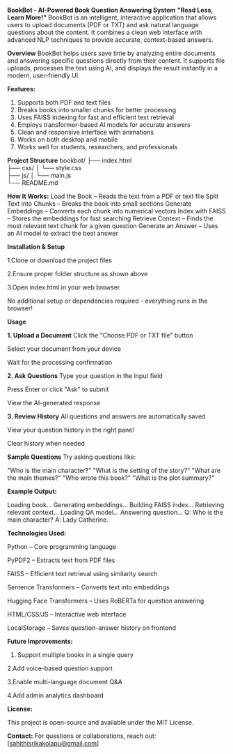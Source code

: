**BookBot - AI-Powered Book Question Answering System**
**"Read Less, Learn More!"**
BookBot is an intelligent, interactive application that allows users to upload documents (PDF or TXT) and ask natural language questions about the content. It combines a clean web interface with advanced NLP techniques to provide accurate, context-based answers.

**Overview**
BookBot helps users save time by analyzing entire documents and answering specific questions directly from their content. It supports file uploads, processes the text using AI, and displays the result instantly in a modern, user-friendly UI.

**Features:**
1. Supports both PDF and text files
2. Breaks books into smaller chunks for better processing
3. Uses FAISS indexing for fast and efficient text retrieval
4. Employs transformer-based AI models for accurate answers
5. Clean and responsive interface with animations
6. Works on both desktop and mobile
7. Works well for students, researchers, and professionals
   
**Project Structure**
  bookbot/
  ├── index.html         
  ├── css/
  │   └── style.css       
  ├── js/
  │   └── main.js        
└── README.md 

**How It Works:**
Load the Book – Reads the text from a PDF or text file
Split Text into Chunks – Breaks the book into small sections
Generate Embeddings – Converts each chunk into numerical vectors
Index with FAISS – Stores the embeddings for fast searching
Retrieve Context – Finds the most relevant text chunk for a given question
Generate an Answer – Uses an AI model to extract the best answer

**Installation & Setup**

1.Clone or download the project files

2.Ensure proper folder structure as shown above

3.Open index.html in your web browser

No additional setup or dependencies required - everything runs in the browser!

**Usage**

**1. Upload a Document**
  Click the "Choose PDF or TXT file" button
  
  Select your document from your device
  
  Wait for the processing confirmation

**2. Ask Questions**
  Type your question in the input field
  
  Press Enter or click "Ask" to submit
  
  View the AI-generated response

**3. Review History**
  All questions and answers are automatically saved
  
  View your question history in the right panel
  
  Clear history when needed
  
**Sample Questions**
  Try asking questions like:
  
  "Who is the main character?"
  "What is the setting of the story?"
  "What are the main themes?"
  "Who wrote this book?"
  "What is the plot summary?"

**Example Output:**

  Loading book...
  Generating embeddings...
  Building FAISS index...
  Retrieving relevant context...
  Loading QA model...
  Answering question...
  Q: Who is the main character?
  A: Lady Catherine.

**Technologies Used:**

Python – Core programming language

PyPDF2 – Extracts text from PDF files

FAISS – Efficient text retrieval using similarity search

Sentence Transformers – Converts text into embeddings

Hugging Face Transformers – Uses RoBERTa for question answering

HTML/CSS/JS – Interactive web interface

LocalStorage – Saves question-answer history on frontend


**Future Improvements:**

1. Support multiple books in a single query

2.Add voice-based question support

3.Enable multi-language document Q&A

4.Add admin analytics dashboard

**License:**

This project is open-source and available under the MIT License.


**Contact:**
For questions or collaborations, reach out:
[sahithisrikakolapu@gmail.com]
